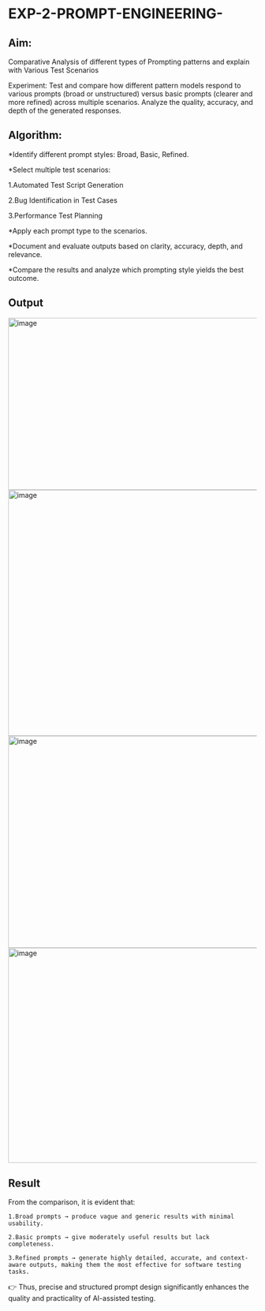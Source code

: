 # EXP-2-PROMPT-ENGINEERING-

## Aim: 
Comparative Analysis of different types of Prompting patterns and explain with Various Test Scenarios

Experiment:
Test and compare how different pattern models respond to various prompts (broad or unstructured) versus basic prompts (clearer and more refined) across multiple scenarios. 
Analyze the quality, accuracy, and depth of the generated responses.


## Algorithm:

*Identify different prompt styles: Broad, Basic, Refined.

*Select multiple test scenarios:

  1.Automated Test Script Generation

  2.Bug Identification in Test Cases

  3.Performance Test Planning

*Apply each prompt type to the scenarios.

*Document and evaluate outputs based on clarity, accuracy, depth, and relevance.

*Compare the results and analyze which prompting style yields the best outcome.

## Output

<img width="1625" height="349" alt="image" src="https://github.com/user-attachments/assets/32dc901d-5678-49b1-aa3c-edef0c010da7" />

<img width="1590" height="499" alt="image" src="https://github.com/user-attachments/assets/ed9ad4b2-9c0c-45f6-9354-33950b96f74d" />

<img width="1572" height="430" alt="image" src="https://github.com/user-attachments/assets/2f259965-f880-47c3-a0ad-5c37ec8a7546" />

<img width="1564" height="436" alt="image" src="https://github.com/user-attachments/assets/89b9bf45-9364-4ace-b537-adc68946345b" />



## Result

From the comparison, it is evident that:

    1.Broad prompts → produce vague and generic results with minimal usability.

    2.Basic prompts → give moderately useful results but lack completeness.

    3.Refined prompts → generate highly detailed, accurate, and context-aware outputs, making them the most effective for software testing tasks.

👉 Thus, precise and structured prompt design significantly enhances the quality and practicality of AI-assisted testing.
